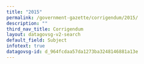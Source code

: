 ```yaml
---
title: "2015"
permalink: /government-gazette/corrigendum/2015/
description: ""
third_nav_title: Corrigendum
layout: datagovsg-v2-search
default_field: Subject
infotext: true
datagovsg-id: d_964fcdaa57da1273ba3248146881a13e
---
```

